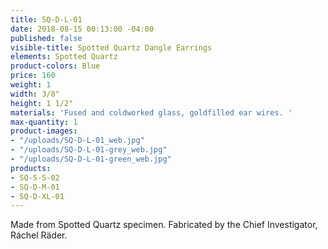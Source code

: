 ```yaml
---
title: SQ-D-L-01
date: 2018-08-15 00:13:00 -04:00
published: false
visible-title: Spotted Quartz Dangle Earrings
elements: Spotted Quartz
product-colors: Blue
price: 160
weight: 1
width: 3/8"
height: 1 1/2"
materials: 'Fused and coldworked glass, goldfilled ear wires. '
max-quantity: 1
product-images:
- "/uploads/SQ-D-L-01_web.jpg"
- "/uploads/SQ-D-L-01-grey_web.jpg"
- "/uploads/SQ-D-L-01-green_web.jpg"
products:
- SQ-S-S-02
- SQ-D-M-01
- SQ-D-XL-01
---
```


Made from Spotted Quartz specimen. Fabricated by the Chief Investigator, Ráchel Räder.